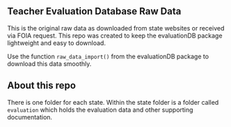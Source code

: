 ## Teacher Evaluation Database Raw Data

This is the original raw data as downloaded from state websites or received via FOIA request. This repo was created to keep the evaluationDB package lightweight and easy to download. 

Use the function `raw_data_import()` from the evaluationDB package to download this data smoothly. 

## About this repo 

There is one folder for each state. Within the state folder is a folder called `evaluation` which holds the evaluation data and other supporting documentation. 
